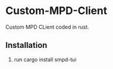 # Custom-MPD-Client
Custom MPD CLient coded in rust.

## Installation
1. run cargo install smpd-tui
